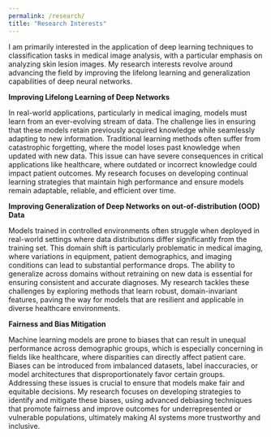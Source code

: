 ```yaml
---
permalink: /research/
title: "Research Interests"
---
```

I am primarily interested in the application of deep learning techniques to classification tasks in medical image analysis, with a particular emphasis on analyzing skin lesion images. My research interests revolve around advancing the field by improving the lifelong learning and generalization capabilities of deep neural networks.


**Improving Lifelong Learning of Deep Networks**

In real-world applications, particularly in medical imaging, models must learn from an ever-evolving stream of data. The challenge lies in ensuring that these models retain previously acquired knowledge while seamlessly adapting to new information. Traditional learning methods often suffer from catastrophic forgetting, where the model loses past knowledge when updated with new data. This issue can have severe consequences in critical applications like healthcare, where outdated or incorrect knowledge could impact patient outcomes. My research focuses on developing continual learning strategies that maintain high performance and ensure models remain adaptable, reliable, and efficient over time.



**Improving Generalization of Deep Networks on out-of-distribution (OOD) Data**

Models trained in controlled environments often struggle when deployed in real-world settings where data distributions differ significantly from the training set. This domain shift is particularly problematic in medical imaging, where variations in equipment, patient demographics, and imaging conditions can lead to substantial performance drops. The ability to generalize across domains without retraining on new data is essential for ensuring consistent and accurate diagnoses. My research tackles these challenges by exploring methods that learn robust, domain-invariant features, paving the way for models that are resilient and applicable in diverse healthcare environments.


**Fairness and Bias Mitigation** 

Machine learning models are prone to biases that can result in unequal performance across demographic groups, which is especially concerning in fields like healthcare, where disparities can directly affect patient care. Biases can be introduced from imbalanced datasets, label inaccuracies, or model architectures that disproportionately favor certain groups. Addressing these issues is crucial to ensure that models make fair and equitable decisions. My research focuses on developing strategies to identify and mitigate these biases, using advanced debiasing techniques that promote fairness and improve outcomes for underrepresented or vulnerable populations, ultimately making AI systems more trustworthy and inclusive.


